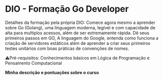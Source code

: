 # DIO - Formação Go Developer

Detalhes da formação pela própria DIO: Comece agora mesmo a aprender sobre Go (Golang), uma linguagem moderna, legível e com capacidade de alta para multiplos acessos, além de ser extremamente rápida. Dê seus primeiros passos em GO, A linguagem do Google, entenda como funciona a criação de servidores estáticos além de aprender a criar seus primeiros testes unitários com boas práticas de convenções de nomes.

⚠️Pré-requisitos: Conhecimentos básicos em Lógica de Programação e Pensamento Computacional

**Minha descrição e pontuações sobre o curso**
